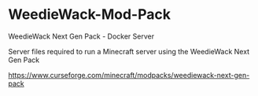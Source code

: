 # WeedieWack-Mod-Pack
WeedieWack Next Gen Pack - Docker Server

Server files required to run a Minecraft server using the WeedieWack Next Gen Pack

https://www.curseforge.com/minecraft/modpacks/weediewack-next-gen-pack
